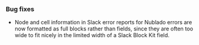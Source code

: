 ### Bug fixes

- Node and cell information in Slack error reports for Nublado errors are now formatted as full blocks rather than fields, since they are often too wide to fit nicely in the limited width of a Slack Block Kit field.
